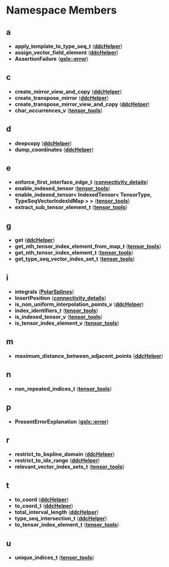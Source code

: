 
# Namespace Members



## a

* **apply\_template\_to\_type\_seq\_t** ([**ddcHelper**](namespaceddcHelper.md))
* **assign\_vector\_field\_element** ([**ddcHelper**](namespaceddcHelper.md))
* **AssertionFailure** ([**gslx::error**](namespacegslx_1_1error.md))


## c

* **create\_mirror\_view\_and\_copy** ([**ddcHelper**](namespaceddcHelper.md))
* **create\_transpose\_mirror** ([**ddcHelper**](namespaceddcHelper.md))
* **create\_transpose\_mirror\_view\_and\_copy** ([**ddcHelper**](namespaceddcHelper.md))
* **char\_occurrences\_v** ([**tensor\_tools**](namespacetensor__tools.md))


## d

* **deepcopy** ([**ddcHelper**](namespaceddcHelper.md))
* **dump\_coordinates** ([**ddcHelper**](namespaceddcHelper.md))


## e

* **enforce\_first\_interface\_edge\_t** ([**connectivity\_details**](namespaceconnectivity__details.md))
* **enable\_indexed\_tensor** ([**tensor\_tools**](namespacetensor__tools.md))
* **enable\_indexed\_tensor&lt; IndexedTensor&lt; TensorType, TypeSeqVectorIndexIdMap &gt; &gt;** ([**tensor\_tools**](namespacetensor__tools.md))
* **extract\_sub\_tensor\_element\_t** ([**tensor\_tools**](namespacetensor__tools.md))


## g

* **get** ([**ddcHelper**](namespaceddcHelper.md))
* **get\_nth\_tensor\_index\_element\_from\_map\_t** ([**tensor\_tools**](namespacetensor__tools.md))
* **get\_nth\_tensor\_index\_element\_t** ([**tensor\_tools**](namespacetensor__tools.md))
* **get\_type\_seq\_vector\_index\_set\_t** ([**tensor\_tools**](namespacetensor__tools.md))


## i

* **integrals** ([**PolarSplines**](namespacePolarSplines.md))
* **InsertPosition** ([**connectivity\_details**](namespaceconnectivity__details.md))
* **is\_non\_uniform\_interpolation\_points\_v** ([**ddcHelper**](namespaceddcHelper.md))
* **index\_identifiers\_t** ([**tensor\_tools**](namespacetensor__tools.md))
* **is\_indexed\_tensor\_v** ([**tensor\_tools**](namespacetensor__tools.md))
* **is\_tensor\_index\_element\_v** ([**tensor\_tools**](namespacetensor__tools.md))


## m

* **maximum\_distance\_between\_adjacent\_points** ([**ddcHelper**](namespaceddcHelper.md))


## n

* **non\_repeated\_indices\_t** ([**tensor\_tools**](namespacetensor__tools.md))


## p

* **PresentErrorExplanation** ([**gslx::error**](namespacegslx_1_1error.md))


## r

* **restrict\_to\_bspline\_domain** ([**ddcHelper**](namespaceddcHelper.md))
* **restrict\_to\_idx\_range** ([**ddcHelper**](namespaceddcHelper.md))
* **relevant\_vector\_index\_sets\_t** ([**tensor\_tools**](namespacetensor__tools.md))


## t

* **to\_coord** ([**ddcHelper**](namespaceddcHelper.md))
* **to\_coord\_t** ([**ddcHelper**](namespaceddcHelper.md))
* **total\_interval\_length** ([**ddcHelper**](namespaceddcHelper.md))
* **type\_seq\_intersection\_t** ([**ddcHelper**](namespaceddcHelper.md))
* **to\_tensor\_index\_element\_t** ([**tensor\_tools**](namespacetensor__tools.md))


## u

* **unique\_indices\_t** ([**tensor\_tools**](namespacetensor__tools.md))




